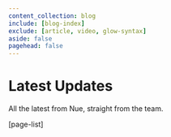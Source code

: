 ```yaml
---
content_collection: blog
include: [blog-index]
exclude: [article, video, glow-syntax]
aside: false
pagehead: false
---
```



# Latest Updates
All the latest from Nue, straight from the team.

[page-list]